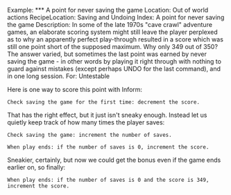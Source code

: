 Example: *** A point for never saving the game
Location: Out of world actions
RecipeLocation: Saving and Undoing
Index: A point for never saving the game
Description: In some of the late 1970s "cave crawl" adventure games, an elaborate scoring system might still leave the player perplexed as to why an apparently perfect play-through resulted in a score which was still one point short of the supposed maximum. Why only 349 out of 350? The answer varied, but sometimes the last point was earned by never saving the game - in other words by playing it right through with nothing to guard against mistakes (except perhaps UNDO for the last command), and in one long session.
For: Untestable

  
Here is one way to score this point with Inform:

  

``` inform7
Check saving the game for the first time: decrement the score.
```

  
That has the right effect, but it just isn't sneaky enough. Instead let us quietly keep track of how many times the player saves:

  

``` inform7
Check saving the game: increment the number of saves.

When play ends: if the number of saves is 0, increment the score.
```

  
Sneakier, certainly, but now we could get the bonus even if the game ends earlier on, so finally:

  

``` inform7
When play ends: if the number of saves is 0 and the score is 349, increment the score.
```

